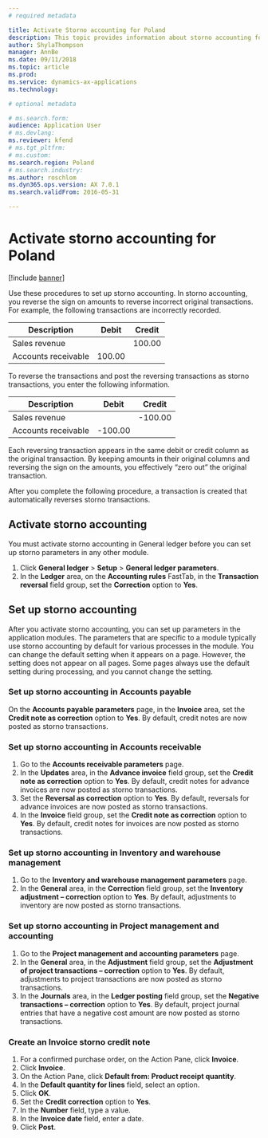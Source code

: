 ```yaml
---
# required metadata

title: Activate Storno accounting for Poland
description: This topic provides information about storno accounting for Poland.
author: ShylaThompson
manager: AnnBe
ms.date: 09/11/2018
ms.topic: article
ms.prod: 
ms.service: dynamics-ax-applications
ms.technology: 

# optional metadata

# ms.search.form: 
audience: Application User
# ms.devlang: 
ms.reviewer: kfend
# ms.tgt_pltfrm: 
# ms.custom: 
ms.search.region: Poland
# ms.search.industry: 
ms.author: roschlom
ms.dyn365.ops.version: AX 7.0.1
ms.search.validFrom: 2016-05-31

---
```



# Activate storno accounting for Poland

[!include [banner](../includes/banner.md)]

Use these procedures to set up storno accounting. In storno accounting, you reverse the sign on amounts to reverse incorrect original transactions. For example, the following transactions are incorrectly recorded.

|Description        | Debit |Credit  |
|-------------------|-------|--------|
|Sales revenue      |       |100.00  |
|Accounts receivable|100.00 |        |

To reverse the transactions and post the reversing transactions as storno transactions, you enter the following information.

|Description        | Debit  |Credit   |
|-------------------|--------|---------|
|Sales revenue      |        |-100.00  |
|Accounts receivable|-100.00 |         |

Each reversing transaction appears in the same debit or credit column as the original transaction. By keeping amounts in their original columns and reversing the sign on the amounts, you effectively “zero out” the original transaction.

After you complete the following procedure, a transaction is created that automatically reverses storno transactions.

## Activate storno accounting
You must activate storno accounting in General ledger before you can set up storno parameters in any other module.

1. Click **General ledger** > **Setup** > **General ledger parameters**.
2. In the **Ledger** area, on the **Accounting rules** FastTab, in the **Transaction reversal** field group, set the **Correction** option to **Yes**.

## Set up storno accounting
After you activate storno accounting, you can set up parameters in the application modules. The parameters that are specific to a module typically use storno accounting by default for various processes in the module. You can change the default setting when it appears on a page. However, the setting does not appear on all pages. Some pages always use the default setting during processing, and you cannot change the setting.

### Set up storno accounting in Accounts payable
On the  **Accounts payable parameters** page, in the **Invoice** area, set the **Credit note as correction** option to **Yes**. By default, credit notes are now posted as storno transactions.

### Set up storno accounting in Accounts receivable
1. Go to the **Accounts receivable parameters** page.
2. In the **Updates** area, in the **Advance invoice** field group, set the **Credit note as correction** option to **Yes**. By default, credit notes for advance invoices are now posted as storno transactions.
3. Set the **Reversal as correction** option to **Yes**. By default, reversals for advance invoices are now posted as storno transactions.
4. In the **Invoice** field group, set the **Credit note as correction** option to **Yes**. By default, credit notes for invoices are now posted as storno transactions.

### Set up storno accounting in Inventory and warehouse management
1. Go to the **Inventory and warehouse management parameters** page.
2. In the **General** area, in the **Correction** field group, set the **Inventory adjustment – correction** option to **Yes**. By default, adjustments to inventory are now posted as storno transactions.

### Set up storno accounting in Project management and accounting
1. Go to the **Project management and accounting parameters** page.
2. In the **General** area, in the **Adjustment** field group, set the **Adjustment of project transactions – correction** option to  **Yes**. By default, adjustments to project transactions are now posted as storno transactions.
3. In the **Journals** area, in the **Ledger posting** field group, set the **Negative transactions – correction** option to **Yes**. By default, project journal entries that have a negative cost amount are now posted as storno transactions.

### Create an Invoice storno credit note   
 1. For a confirmed purchase order, on the Action Pane, click **Invoice**.  
 2. Click **Invoice**.  
 3. On the Action Pane, click **Default from: Product receipt quantity**.  
 4. In the **Default quantity for lines** field, select an option.  
 5. Click **OK**.  
 6. Set the **Credit correction** option to **Yes**.  
 7. In the **Number** field, type a value.  
 8. In the **Invoice date** field, enter a date.  
 9. Click **Post**.  

